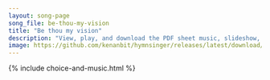 ```yaml
---
layout: song-page
song_file: be-thou-my-vision
title: "Be thou my vision"
description: "View, play, and download the PDF sheet music, slideshow, and audio. Lyrics: Be thou my vision, O Lord of my heart; naught be all else to me save that thou art. Thou my best thought, by day or by night, waking or sleeping thy p... english theist 4part"
image: https://github.com/kenanbit/hymnsinger/releases/latest/download/be-thou-my-vision-trad.png
---
```


{% include choice-and-music.html %}